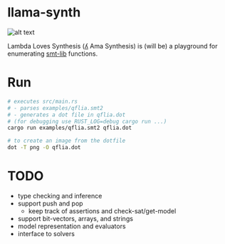 # llama-synth
![alt text](https://github.com/FedericoAureliano/llama-synth/blob/master/images/llama.jpg "Logo by Elizabeth Polgreen")

Lambda Loves Synthesis ([ʎ](https://en.wikipedia.org/wiki/Ye%C3%ADsmo) Ama Synthesis) is (will be) a playground for enumerating [smt-lib](http://smtlib.cs.uiowa.edu/index.shtml) functions.

# Run
```sh
# executes src/main.rs
# - parses examples/qflia.smt2
# - generates a dot file in qflia.dot
# (for debugging use RUST_LOG=debug cargo run ...)
cargo run examples/qflia.smt2 qflia.dot

# to create an image from the dotfile
dot -T png -O qflia.dot
```

# TODO
- type checking and inference
- support push and pop
    -  keep track of assertions and check-sat/get-model
- support bit-vectors, arrays, and strings
- model representation and evaluators
- interface to solvers
